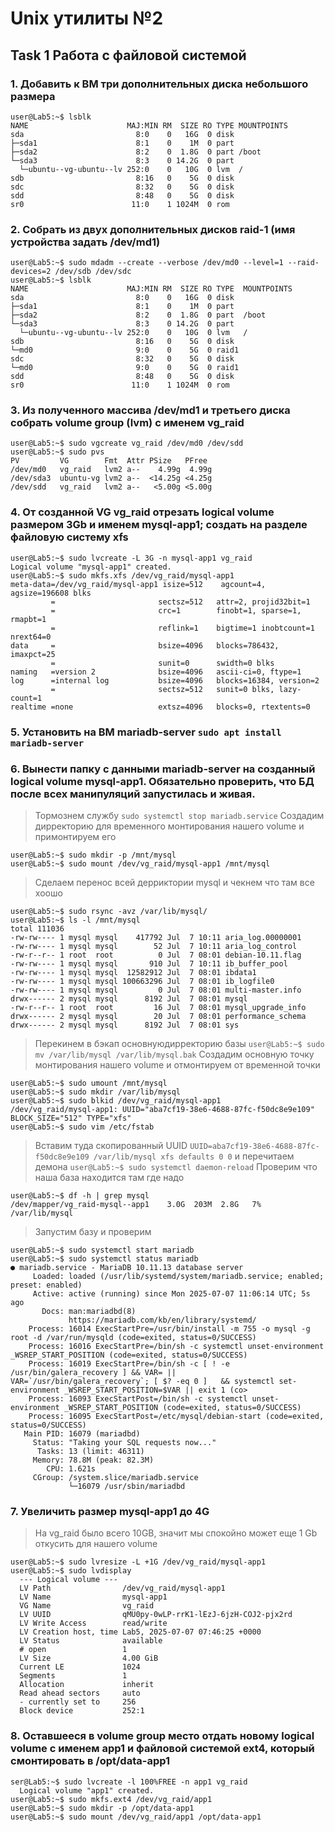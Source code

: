 # Unix утилиты №2
## Task 1 Работа с файловой системой
### 1. Добавить к ВМ три дополнительных диска небольшого размера
```
user@Lab5:~$ lsblk
NAME                      MAJ:MIN RM  SIZE RO TYPE MOUNTPOINTS
sda                         8:0    0   16G  0 disk
├─sda1                      8:1    0    1M  0 part
├─sda2                      8:2    0  1.8G  0 part /boot
└─sda3                      8:3    0 14.2G  0 part
  └─ubuntu--vg-ubuntu--lv 252:0    0   10G  0 lvm  /
sdb                         8:16   0    5G  0 disk
sdc                         8:32   0    5G  0 disk
sdd                         8:48   0    5G  0 disk
sr0                        11:0    1 1024M  0 rom
```
### 2. Собрать из двух дополнительных дисков raid-1 (имя устройства задать /dev/md1)
```
user@Lab5:~$ sudo mdadm --create --verbose /dev/md0 --level=1 --raid-devices=2 /dev/sdb /dev/sdc
user@Lab5:~$ lsblk
NAME                      MAJ:MIN RM  SIZE RO TYPE  MOUNTPOINTS
sda                         8:0    0   16G  0 disk
├─sda1                      8:1    0    1M  0 part
├─sda2                      8:2    0  1.8G  0 part  /boot
└─sda3                      8:3    0 14.2G  0 part
  └─ubuntu--vg-ubuntu--lv 252:0    0   10G  0 lvm   /
sdb                         8:16   0    5G  0 disk
└─md0                       9:0    0    5G  0 raid1
sdc                         8:32   0    5G  0 disk
└─md0                       9:0    0    5G  0 raid1
sdd                         8:48   0    5G  0 disk
sr0                        11:0    1 1024M  0 rom
```
### 3. Из полученного массива /dev/md1 и третьего диска собрать volume group (lvm) с именем vg_raid
   ```
   user@Lab5:~$ sudo vgcreate vg_raid /dev/md0 /dev/sdd
   user@Lab5:~$ sudo pvs
   PV         VG        Fmt  Attr PSize   PFree
   /dev/md0   vg_raid   lvm2 a--    4.99g  4.99g
   /dev/sda3  ubuntu-vg lvm2 a--  <14.25g <4.25g
   /dev/sdd   vg_raid   lvm2 a--   <5.00g <5.00g
   ```
### 4. От созданной VG vg_raid отрезать logical volume размером 3Gb и именем mysql-app1; создать на разделе файловую систему xfs
   ```
   user@Lab5:~$ sudo lvcreate -L 3G -n mysql-app1 vg_raid
   Logical volume "mysql-app1" created.
   user@Lab5:~$ sudo mkfs.xfs /dev/vg_raid/mysql-app1
   meta-data=/dev/vg_raid/mysql-app1 isize=512    agcount=4, agsize=196608 blks
            =                       sectsz=512   attr=2, projid32bit=1
            =                       crc=1        finobt=1, sparse=1, rmapbt=1
            =                       reflink=1    bigtime=1 inobtcount=1 nrext64=0
   data     =                       bsize=4096   blocks=786432, imaxpct=25
            =                       sunit=0      swidth=0 blks
   naming   =version 2              bsize=4096   ascii-ci=0, ftype=1
   log      =internal log           bsize=4096   blocks=16384, version=2
            =                       sectsz=512   sunit=0 blks, lazy-count=1
   realtime =none                   extsz=4096   blocks=0, rtextents=0
   ```
### 5. Установить на ВМ mariadb-server `sudo apt install mariadb-server`
   
### 6. Вынести папку с данными mariadb-server на созданный logical volume mysql-app1. Обязательно проверить, что БД после всех манипуляций запустилась и живая.
> Тормознем службу `sudo systemctl stop mariadb.service`
> Создадим дирректорию для временного монтирования нашего volume и примонтируем его
```
user@Lab5:~$ sudo mkdir -p /mnt/mysql
user@Lab5:~$ sudo mount /dev/vg_raid/mysql-app1 /mnt/mysql
```
> Сделаем перенос всей дерриктории mysql и чекнем что там все хоошо
```
user@Lab5:~$ sudo rsync -avz /var/lib/mysql/
user@Lab5:~$ ls -l /mnt/mysql
total 111036
-rw-rw---- 1 mysql mysql    417792 Jul  7 10:11 aria_log.00000001
-rw-rw---- 1 mysql mysql        52 Jul  7 10:11 aria_log_control
-rw-r--r-- 1 root  root          0 Jul  7 08:01 debian-10.11.flag
-rw-rw---- 1 mysql mysql       910 Jul  7 10:11 ib_buffer_pool
-rw-rw---- 1 mysql mysql  12582912 Jul  7 08:01 ibdata1
-rw-rw---- 1 mysql mysql 100663296 Jul  7 08:01 ib_logfile0
-rw-rw---- 1 mysql mysql         0 Jul  7 08:01 multi-master.info
drwx------ 2 mysql mysql      8192 Jul  7 08:01 mysql
-rw-r--r-- 1 root  root         16 Jul  7 08:01 mysql_upgrade_info
drwx------ 2 mysql mysql        20 Jul  7 08:01 performance_schema
drwx------ 2 mysql mysql      8192 Jul  7 08:01 sys
```
> Перекинем в бэкап основнуюдирректорию базы `user@Lab5:~$ sudo mv /var/lib/mysql /var/lib/mysql.bak`
> Создадим основную точку монтирования нашего volume и отмонтируем от временной точки
```
user@Lab5:~$ sudo umount /mnt/mysql
user@Lab5:~$ sudo mkdir /var/lib/mysql
user@Lab5:~$ sudo blkid /dev/vg_raid/mysql-app1
/dev/vg_raid/mysql-app1: UUID="aba7cf19-38e6-4688-87fc-f50dc8e9e109" BLOCK_SIZE="512" TYPE="xfs" 
user@Lab5:~$ sudo vim /etc/fstab
```
> Вставим туда скопированный UUID `UUID=aba7cf19-38e6-4688-87fc-f50dc8e9e109 /var/lib/mysql xfs defaults 0 0` и перечитаем демона
`user@Lab5:~$ sudo systemctl daemon-reload`
> Проверим что наша база находится там где надо
```
user@Lab5:~$ df -h | grep mysql
/dev/mapper/vg_raid-mysql--app1    3.0G  203M  2.8G   7% /var/lib/mysql
``` 
> Запустим базу и проверим
```
user@Lab5:~$ sudo systemctl start mariadb
user@Lab5:~$ sudo systemctl status mariadb
● mariadb.service - MariaDB 10.11.13 database server
     Loaded: loaded (/usr/lib/systemd/system/mariadb.service; enabled; preset: enabled)
     Active: active (running) since Mon 2025-07-07 11:06:14 UTC; 5s ago
       Docs: man:mariadbd(8)
             https://mariadb.com/kb/en/library/systemd/
    Process: 16014 ExecStartPre=/usr/bin/install -m 755 -o mysql -g root -d /var/run/mysqld (code=exited, status=0/SUCCESS)
    Process: 16016 ExecStartPre=/bin/sh -c systemctl unset-environment _WSREP_START_POSITION (code=exited, status=0/SUCCESS)
    Process: 16019 ExecStartPre=/bin/sh -c [ ! -e /usr/bin/galera_recovery ] && VAR= ||   VAR=`/usr/bin/galera_recovery`; [ $? -eq 0 ]   && systemctl set-environment _WSREP_START_POSITION=$VAR || exit 1 (co>
    Process: 16093 ExecStartPost=/bin/sh -c systemctl unset-environment _WSREP_START_POSITION (code=exited, status=0/SUCCESS)
    Process: 16095 ExecStartPost=/etc/mysql/debian-start (code=exited, status=0/SUCCESS)
   Main PID: 16079 (mariadbd)
     Status: "Taking your SQL requests now..."
      Tasks: 13 (limit: 46311)
     Memory: 78.8M (peak: 82.3M)
        CPU: 1.621s
     CGroup: /system.slice/mariadb.service
             └─16079 /usr/sbin/mariadbd
```

### 7. Увеличить размер mysql-app1 до 4G
> На vg_raid было всего 10GB, значит мы спокойно может еще 1 Gb откусить для нашего volume
```
user@Lab5:~$ sudo lvresize -L +1G /dev/vg_raid/mysql-app1
user@Lab5:~$ sudo lvdisplay
  --- Logical volume ---
  LV Path                /dev/vg_raid/mysql-app1
  LV Name                mysql-app1
  VG Name                vg_raid
  LV UUID                qMU0py-0wLP-rrK1-lEzJ-6jzH-COJ2-pjx2rd
  LV Write Access        read/write
  LV Creation host, time Lab5, 2025-07-07 07:46:25 +0000
  LV Status              available
  # open                 1
  LV Size                4.00 GiB
  Current LE             1024
  Segments               1
  Allocation             inherit
  Read ahead sectors     auto
  - currently set to     256
  Block device           252:1
```
### 8. Оставшееся в volume group место отдать новому logical volume с именем app1 и файловой системой ext4, который смонтировать в /opt/data-app1
```
ser@Lab5:~$ sudo lvcreate -l 100%FREE -n app1 vg_raid
  Logical volume "app1" created.
user@Lab5:~$ sudo mkfs.ext4 /dev/vg_raid/app1
user@Lab5:~$ sudo mkdir -p /opt/data-app1
user@Lab5:~$ sudo mount /dev/vg_raid/app1 /opt/data-app1
```

